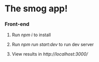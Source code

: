 # The smog app!
    
### Front-end

1. Run *npm i* to install

2. Run *npm run start:dev* to run dev server

3. View results in *http://localhost:3000/*

